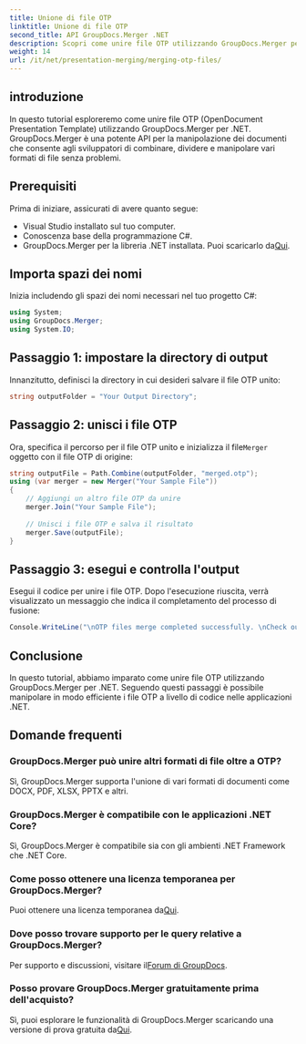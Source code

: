 ```yaml
---
title: Unione di file OTP
linktitle: Unione di file OTP
second_title: API GroupDocs.Merger .NET
description: Scopri come unire file OTP utilizzando GroupDocs.Merger per .NET. Questa guida passo passo ti guiderà attraverso il processo senza problemi.
weight: 14
url: /it/net/presentation-merging/merging-otp-files/
---
```

## introduzione
In questo tutorial esploreremo come unire file OTP (OpenDocument Presentation Template) utilizzando GroupDocs.Merger per .NET. GroupDocs.Merger è una potente API per la manipolazione dei documenti che consente agli sviluppatori di combinare, dividere e manipolare vari formati di file senza problemi.
## Prerequisiti
Prima di iniziare, assicurati di avere quanto segue:
- Visual Studio installato sul tuo computer.
- Conoscenza base della programmazione C#.
-  GroupDocs.Merger per la libreria .NET installata. Puoi scaricarlo da[Qui](https://releases.groupdocs.com/merger/net/).

## Importa spazi dei nomi
Inizia includendo gli spazi dei nomi necessari nel tuo progetto C#:
```csharp
using System; 
using GroupDocs.Merger;
using System.IO;
```
## Passaggio 1: impostare la directory di output
Innanzitutto, definisci la directory in cui desideri salvare il file OTP unito:
```csharp
string outputFolder = "Your Output Directory";
```
## Passaggio 2: unisci i file OTP
 Ora, specifica il percorso per il file OTP unito e inizializza il file`Merger` oggetto con il file OTP di origine:
```csharp
string outputFile = Path.Combine(outputFolder, "merged.otp");
using (var merger = new Merger("Your Sample File"))
{
    // Aggiungi un altro file OTP da unire
    merger.Join("Your Sample File");
    
    // Unisci i file OTP e salva il risultato
    merger.Save(outputFile);
}
```
## Passaggio 3: esegui e controlla l'output
Esegui il codice per unire i file OTP. Dopo l'esecuzione riuscita, verrà visualizzato un messaggio che indica il completamento del processo di fusione:
```csharp
Console.WriteLine("\nOTP files merge completed successfully. \nCheck output in {0}", outputFolder);
```

## Conclusione
In questo tutorial, abbiamo imparato come unire file OTP utilizzando GroupDocs.Merger per .NET. Seguendo questi passaggi è possibile manipolare in modo efficiente i file OTP a livello di codice nelle applicazioni .NET.

## Domande frequenti
### GroupDocs.Merger può unire altri formati di file oltre a OTP?
Sì, GroupDocs.Merger supporta l'unione di vari formati di documenti come DOCX, PDF, XLSX, PPTX e altri.
### GroupDocs.Merger è compatibile con le applicazioni .NET Core?
Sì, GroupDocs.Merger è compatibile sia con gli ambienti .NET Framework che .NET Core.
### Come posso ottenere una licenza temporanea per GroupDocs.Merger?
 Puoi ottenere una licenza temporanea da[Qui](https://purchase.groupdocs.com/temporary-license/).
### Dove posso trovare supporto per le query relative a GroupDocs.Merger?
 Per supporto e discussioni, visitare il[Forum di GroupDocs](https://forum.groupdocs.com/c/merger/32).
### Posso provare GroupDocs.Merger gratuitamente prima dell'acquisto?
 Sì, puoi esplorare le funzionalità di GroupDocs.Merger scaricando una versione di prova gratuita da[Qui](https://releases.groupdocs.com/).